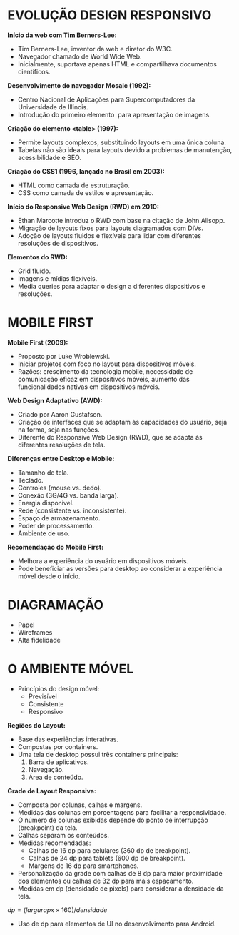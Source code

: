 # EVOLUÇÃO DESIGN RESPONSIVO
**Início da web com Tim Berners-Lee:**

- Tim Berners-Lee, inventor da web e diretor do W3C.
- Navegador chamado de World Wide Web.
- Inicialmente, suportava apenas HTML e compartilhava documentos científicos.

**Desenvolvimento do navegador Mosaic (1992):**

- Centro Nacional de Aplicações para Supercomputadores da Universidade de Illinois.
- Introdução do primeiro elemento <img> para apresentação de imagens.

**Criação do elemento \<table> (1997):**

- Permite layouts complexos, substituindo layouts em uma única coluna.
- Tabelas não são ideais para layouts devido a problemas de manutenção, acessibilidade e SEO.

**Criação do CSS1 (1996, lançado no Brasil em 2003):**

- HTML como camada de estruturação.
- CSS como camada de estilos e apresentação.

**Início do Responsive Web Design (RWD) em 2010:**

- Ethan Marcotte introduz o RWD com base na citação de John Allsopp.
- Migração de layouts fixos para layouts diagramados com DIVs.
- Adoção de layouts fluidos e flexíveis para lidar com diferentes resoluções de dispositivos.

**Elementos do RWD:**

- Grid fluído.
- Imagens e mídias flexíveis.
- Media queries para adaptar o design a diferentes dispositivos e resoluções.

# MOBILE FIRST

**Mobile First (2009):**

- Proposto por Luke Wroblewski.
- Iniciar projetos com foco no layout para dispositivos móveis.
- Razões: crescimento da tecnologia mobile, necessidade de comunicação eficaz em dispositivos móveis, aumento das funcionalidades nativas em dispositivos móveis.

**Web Design Adaptativo (AWD):**

- Criado por Aaron Gustafson.
- Criação de interfaces que se adaptam às capacidades do usuário, seja na forma, seja nas funções.
- Diferente do Responsive Web Design (RWD), que se adapta às diferentes resoluções de tela.

**Diferenças entre Desktop e Mobile:**

- Tamanho de tela.
- Teclado.
- Controles (mouse vs. dedo).
- Conexão (3G/4G vs. banda larga).
- Energia disponível.
- Rede (consistente vs. inconsistente).
- Espaço de armazenamento.
- Poder de processamento.
- Ambiente de uso.

**Recomendação do Mobile First:**

- Melhora a experiência do usuário em dispositivos móveis.
- Pode beneficiar as versões para desktop ao considerar a experiência móvel desde o início.

# DIAGRAMAÇÃO
- Papel
- Wireframes
- Alta fidelidade
# O AMBIENTE MÓVEL

- Princípios do design móvel:
	- Previsível
	- Consistente
	- Responsivo

**Regiões do Layout:**

- Base das experiências interativas.
- Compostas por containers.
- Uma tela de desktop possui três containers principais:
    1. Barra de aplicativos.
    2. Navegação.
    3. Área de conteúdo.

**Grade de Layout Responsiva:**

- Composta por colunas, calhas e margens.
- Medidas das colunas em porcentagens para facilitar a responsividade.
- O número de colunas exibidas depende do ponto de interrupção (breakpoint) da tela.
- Calhas separam os conteúdos.
- Medidas recomendadas:
    - Calhas de 16 dp para celulares (360 dp de breakpoint).
    - Calhas de 24 dp para tablets (600 dp de breakpoint).
    - Margens de 16 dp para smartphones.
- Personalização da grade com calhas de 8 dp para maior proximidade dos elementos ou calhas de 32 dp para mais espaçamento.
- Medidas em dp (densidade de pixels) para considerar a densidade da tela.

$dp = (largura px \times 160)/densidade$

- Uso de dp para elementos de UI no desenvolvimento para Android.





